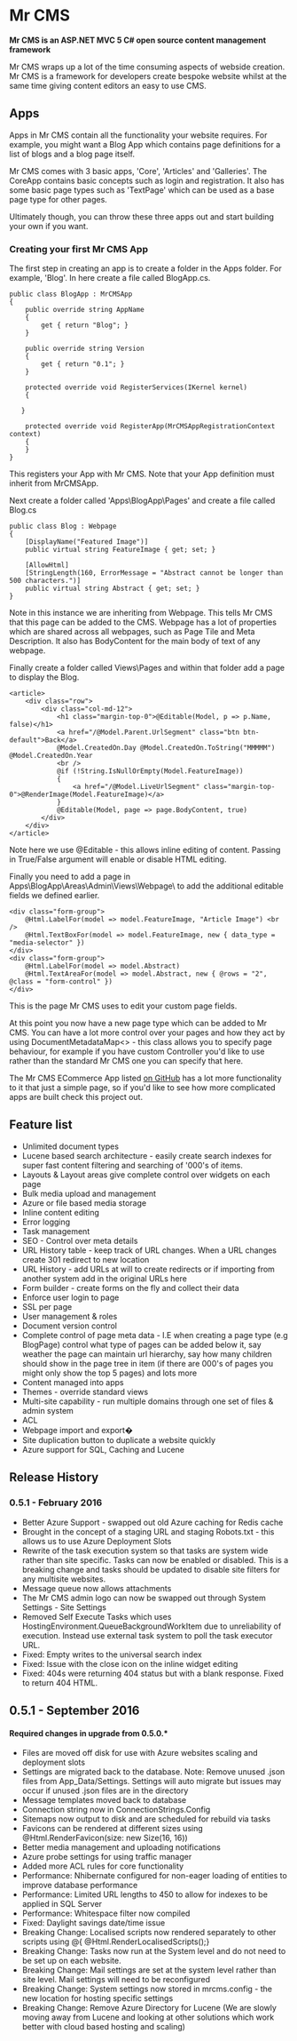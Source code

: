 # Mr CMS

**Mr CMS is an ASP.NET MVC 5 C# open source content management framework**

Mr CMS wraps up a lot of the time consuming aspects of webside creation. Mr CMS is a framework for developers create bespoke website whilst at the same time giving content editors an easy to use CMS.

## Apps
Apps in Mr CMS contain all the functionality your website requires. For example, you might want a Blog App which contains page definitions for a list of blogs and a blog page itself. 

Mr CMS comes with 3 basic apps, 'Core', 'Articles' and 'Galleries'. The CoreApp contains basic concepts such as login and registration. It also has some basic page types such as 'TextPage' which can be used as a base page type for other pages.

Ultimately though, you can throw these three apps out and start building your own if you want.

### Creating your first Mr CMS App
The first step in creating an app is to create a folder in the Apps folder. For example, 'Blog'. In here create a file called BlogApp.cs.

	public class BlogApp : MrCMSApp
    {
        public override string AppName
        {
            get { return "Blog"; }
        }

        public override string Version
        {
            get { return "0.1"; }
        }

		protected override void RegisterServices(IKernel kernel)
        {
            
       }

        protected override void RegisterApp(MrCMSAppRegistrationContext context)
        {
        }
    }

This registers your App with Mr CMS. Note that your App definition must inherit from MrCMSApp.

Next create a folder called 'Apps\BlogApp\Pages' and create a file called Blog.cs

	public class Blog : Webpage
    {
		[DisplayName("Featured Image")]
        public virtual string FeatureImage { get; set; }

        [AllowHtml]
        [StringLength(160, ErrorMessage = "Abstract cannot be longer than 500 characters.")]
        public virtual string Abstract { get; set; }
    }

Note in this instance we are inheriting from Webpage. This tells Mr CMS that this page can be added to the CMS. Webpage has a lot of properties which are shared across all webpages, such as Page Tile and Meta Description. It also has BodyContent for the main body of text of any webpage.

Finally create a folder called Views\Pages and within that folder add a page to display the Blog.

	<article>
		<div class="row">
			<div class="col-md-12">
				<h1 class="margin-top-0">@Editable(Model, p => p.Name, false)</h1>
				<a href="/@Model.Parent.UrlSegment" class="btn btn-default">Back</a>
				@Model.CreatedOn.Day @Model.CreatedOn.ToString("MMMMM") @Model.CreatedOn.Year
				<br />
				@if (!String.IsNullOrEmpty(Model.FeatureImage))
				{
					<a href="/@Model.LiveUrlSegment" class="margin-top-0">@RenderImage(Model.FeatureImage)</a>
				}
				@Editable(Model, page => page.BodyContent, true)
			</div>
		</div>
	</article>

Note here we use @Editable - this allows inline editing of content. Passing in True/False argument will enable or disable HTML editing.

Finally you need to add a page in Apps\BlogApp\Areas\Admin\Views\Webpage\ to add the additional editable fields we defined earlier.

	<div class="form-group">
		@Html.LabelFor(model => model.FeatureImage, "Article Image") <br />
		@Html.TextBoxFor(model => model.FeatureImage, new { data_type = "media-selector" })
	</div>
	<div class="form-group">
		@Html.LabelFor(model => model.Abstract)
		@Html.TextAreaFor(model => model.Abstract, new { @rows = "2", @class = "form-control" })
	</div>

This is the page Mr CMS uses to edit your custom page fields.

At this point you now have a new page type which can be added to Mr CMS. You can have a lot more control over your pages and how they act by using DocumentMetadataMap<> - this class allows you to specify page behaviour, for example if you have custom Controller you'd like to use rather than the standard Mr CMS one you can specify that here.

The Mr CMS ECommerce App listed [on GitHub](https://github.com/MrCMS/Ecommerce) has a lot more functionality to it that just a simple page, so if you'd like to see how more complicated apps are built check this project out.

## Feature list

*   Unlimited document types
*   Lucene based search architecture - easily create search indexes for super fast content filtering and searching of '000's of items.
*   Layouts & Layout areas give complete control over widgets on each page
*   Bulk media upload and management
*   Azure or file based media storage
*   Inline content editing
*   Error logging
*   Task management
*   SEO - Control over meta details
*   URL History table - keep track of URL changes. When a URL changes create 301 redirect to new location
*   URL History - add URLs at will to create redirects or if importing from another system add in the original URLs here
*   Form builder - create forms on the fly and collect their data
*   Enforce user login to page
*   SSL per page
*   User management & roles
*   Document version control
*   Complete control of page meta data - I.E when creating a page type (e.g BlogPage) control what type of pages can be added below it, say weather the page can maintain url hierarchy, say how many children should show in the page tree in item (if there are 000's of pages you might only show the top 5 pages) and lots more
*   Content managed into apps
*   Themes - override standard views
*   Multi-site capability - run multiple domains through one set of files & admin system
*   ACL
*   Webpage import and export�
*   Site duplication button to duplicate a website quickly
*   Azure support for SQL, Caching and Lucene

## Release History

### 0.5.1 - February 2016

*   Better Azure Support - swapped out old Azure caching for Redis cache
*   Brought in the concept of a staging URL and staging Robots.txt - this allows us to use Azure Deployment Slots
*   Rewrite of the task execution system so that tasks are system wide rather than site specific. Tasks can now be enabled or disabled. This is a breaking change and tasks should be updated to disable site filters for any multisite websites.
*   Message queue now allows attachments
*   The Mr CMS admin logo can now be swapped out through System Settings - Site Settings
*   Removed Self Execute Tasks which uses HostingEnvironment.QueueBackgroundWorkItem due to unreliability of execution. Instead use external task system to poll the task executor URL.
*   Fixed: Empty writes to the universal search index
*   Fixed: Issue with the close icon on the inline widget editing
*   Fixed: 404s were returning 404 status but with a blank response. Fixed to return 404 HTML.


## 0.5.1 - September 2016
#### Required changes in upgrade from 0.5.0.*

*   Files are moved off disk for use with Azure websites scaling and deployment slots
*   Settings are migrated back to the database. Note: Remove unused .json files from App_Data/Settings. Settings will auto migrate but issues may occur if unused .json files are in the directory
*   Message templates moved back to database
*   Connection string now in ConnectionStrings.Config
*   Sitemaps now output to disk and are scheduled for rebuild via tasks
*   Favicons can be rendered at different sizes using  @Html.RenderFavicon(size: new Size(16, 16))
*   Better media management and uploading notifications
*   Azure probe settings for using traffic manager
*   Added more ACL rules for core functionality
*   Performance: Nhibernate configured for non-eager loading of entities to improve database performance
*   Performance: Limited URL lengths to 450 to allow for indexes to be applied in SQL Server
*   Performance: Whitespace filter now compiled 
*   Fixed: Daylight savings date/time issue
*   Breaking Change: Localised scripts now rendered separately to other scripts using @{ @Html.RenderLocalisedScripts();}
*   Breaking Change: Tasks now run at the System level and do not need to be set up on each website. 
*   Breaking Change: Mail settings are set at the system level rather than site level. Mail settings will need to be reconfigured
*   Breaking Change: System settings now stored in mrcms.config - the new location for hosting specific settings
*   Breaking Change: Remove Azure Directory for Lucene (We are slowly moving away from Lucene and looking at other solutions which work better with cloud based hosting and scaling)

